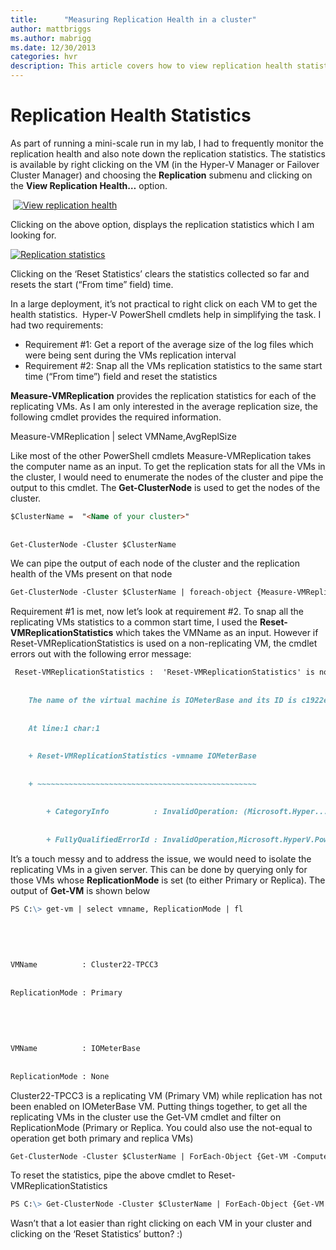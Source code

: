 ```yaml
---
title:      "Measuring Replication Health in a cluster"
author: mattbriggs
ms.author: mabrigg
ms.date: 12/30/2013
categories: hvr
description: This article covers how to view replication health statistics in a cluster.
---
```

# Replication Health Statistics

As part of running a mini-scale run in my lab, I had to frequently monitor the replication health and also note down the replication statistics. The statistics is available by right clicking on the VM (in the Hyper-V Manager or Failover Cluster Manager) and choosing the **Replication** submenu and clicking on the **View Replication Health…** option.

 [![View replication health](https://msdnshared.blob.core.windows.net/media/TNBlogsFS/prod.evol.blogs.technet.com/CommunityServer.Blogs.Components.WeblogFiles/00/00/00/50/45/metablogapi/image_thumb_715D2FC2.png)](https://msdnshared.blob.core.windows.net/media/TNBlogsFS/prod.evol.blogs.technet.com/CommunityServer.Blogs.Components.WeblogFiles/00/00/00/50/45/metablogapi/image_5F7E0B44.png)

Clicking on the above option, displays the replication statistics which I am looking for. 

[![Replication statistics](https://msdnshared.blob.core.windows.net/media/TNBlogsFS/prod.evol.blogs.technet.com/CommunityServer.Blogs.Components.WeblogFiles/00/00/00/50/45/metablogapi/image_thumb_7B47428F.png)](https://msdnshared.blob.core.windows.net/media/TNBlogsFS/prod.evol.blogs.technet.com/CommunityServer.Blogs.Components.WeblogFiles/00/00/00/50/45/metablogapi/image_69D45106.png)

Clicking on the ‘Reset Statistics’ clears the statistics collected so far and resets the start (“From time” field) time. 

In a large deployment, it’s not practical to right click on each VM to get the health statistics.  Hyper-V PowerShell cmdlets help in simplifying the task. I had two requirements:

  * Requirement #1: Get a report of the average size of the log files which were being sent during the VMs replication interval 
  * Requirement #2: Snap all the VMs replication statistics to the same start time (“From time”) field and reset the statistics 



**Measure-VMReplication** provides the replication statistics for each of the replicating VMs. As I am only interested in the average replication size, the following cmdlet provides the required information.

Measure-VMReplication | select VMName,AvgReplSize

Like most of the other PowerShell cmdlets Measure-VMReplication takes the computer name as an input. To get the replication stats for all the VMs in the cluster, I would need to enumerate the nodes of the cluster and pipe the output to this cmdlet. The **Get-ClusterNode** is used to get the nodes of the cluster. 
    
```markdown
$ClusterName =  "<Name of your cluster>"
    
    
Get-ClusterNode -Cluster $ClusterName
```

We can pipe the output of each node of the cluster and the replication health of the VMs present on that node

```markdown
Get-ClusterNode -Cluster $ClusterName | foreach-object {Measure-VMReplication -ComputerName $_ | Select VMName, AvgReplSize, PrimaryServerName, CurrentReplicaServerName | ft}
```

Requirement #1 is met, now let’s look at requirement #2. To snap all the replicating VMs statistics to a common start time, I used the **Reset-VMReplicationStatistics** which takes the VMName as an input. However if Reset-VMReplicationStatistics is used on a non-replicating VM, the cmdlet errors out with the following error message:
    
```markdown
 Reset-VMReplicationStatistics :  'Reset-VMReplicationStatistics' is not applicable on virtual machine 'IOMeterBase'.
    
    
    The name of the virtual machine is IOMeterBase and its ID is c1922e67-7a8b-4f36-a868-5174e7b6821a.
    
    
    At line:1 char:1
    
    
    + Reset-VMReplicationStatistics -vmname IOMeterBase
    
    
    + ~~~~~~~~~~~~~~~~~~~~~~~~~~~~~~~~~~~~~~~~~~~~~~~~~
    
    
        + CategoryInfo          : InvalidOperation: (Microsoft.Hyper...l.VMReplication:VMReplication) [Reset-VMReplicationStatistics], VirtualizationOperationFailedException
    
    
        + FullyQualifiedErrorId : InvalidOperation,Microsoft.HyperV.PowerShell.Commands.ResetVMReplicationStatisticsCommand
```

It’s a touch messy and to address the issue, we would need to isolate the replicating VMs in a given server. This can be done by querying only for those VMs whose **ReplicationMode** is set (to either Primary or Replica). The output of **Get-VM** is shown below 
    
```markdown
PS C:\> get-vm | select vmname, ReplicationMode | fl
    
    
     
    
    
VMName          : Cluster22-TPCC3
    
    
ReplicationMode : Primary
    
    
     
    
    
VMName          : IOMeterBase
    
    
ReplicationMode : None
```    

Cluster22-TPCC3 is a replicating VM (Primary VM) while replication has not been enabled on IOMeterBase VM. Putting things together, to get all the replicating VMs in the cluster use the Get-VM cmdlet and filter on ReplicationMode (Primary or Replica. You could also use the not-equal to operation get both primary and replica VMs)

```markdown
Get-ClusterNode -Cluster $ClusterName | ForEach-Object {Get-VM -ComputerName $_ | Where-Object {$_.ReplicationMode -eq "Primary"}}
```

To reset the statistics, pipe the above cmdlet to Reset-VMReplicationStatistics

```markdown
PS C:\> Get-ClusterNode -Cluster $ClusterName | ForEach-Object {Get-VM -ComputerName $_ | Where-Object {$_.ReplicationMode -eq "Primary"} | Reset-VMReplicationStatistics}
```

Wasn’t that a lot easier than right clicking on each VM in your cluster and clicking on the ‘Reset Statistics’ button? :)
